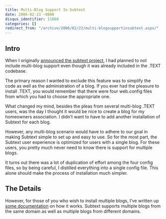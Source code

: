 ```yaml
---
title: Multi-Blog Support In Subtext
date: 2006-02-23 -0800
disqus_identifier: 11860
categories: []
redirect_from: "/archive/2006/02/22/multi-blogsupportinsubtext.aspx/"
---
```


Intro
-----

When I originally [announced the subtext
project](/archive/2005/05/04/2953.aspx "Announcement for Subtext"), I
had planned to not include multi-blog support even though it was already
included in the .TEXT codebase.

The primary reason I wanted to exclude this feature was to simplify the
code as well as the administration of a blog. If you ever had the
pleasure to install .TEXT, you would remember that there were four
web.config files from which you had to choose the appropriate one.

What changed my mind, besides the pleas from several multi-blog .TEXT
users, was the day I thought it would be nice to create a blog for my
homeowners association. I didn’t want to have to add another
installation of Subtext for each blog.

However, any multi-blog scenario would have to adhere to our goal in
making Subtext simple to set up and easy to use. So for the most part,
the Subtext user experience is optimized for users with a single blog.
For these users, you pretty much never need to know there is support for
multiple blogs.

It turns out there was a lot of duplication of effort among the four
config files, so by being careful, I distilled everything into a single
config file. This alone should make the process of installation much
simpler.

The Details
-----------

However, for those of you who wish to install multiple blogs, I’ve
written up [some
documentation](http://subtextproject.com/Developer/UrlToBlogMappings/tabid/119/Default.aspx "How an URL is Mapped To A Blog")
on how it works. Subtext supports multiple blogs from the same domain as
well as multiple blogs from different domains.

